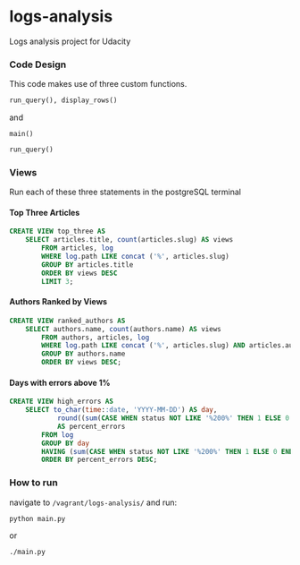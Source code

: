# logs-analysis
Logs analysis project for Udacity

### Code Design

This code makes use of three custom functions.

  ```python
  run_query(), display_rows()
  ```
  and 
  ```
  main()
  ```

```python
run_query()
```

### Views

Run each of these three statements in the postgreSQL terminal

#### Top Three Articles
```sql
CREATE VIEW top_three AS
    SELECT articles.title, count(articles.slug) AS views
        FROM articles, log
        WHERE log.path LIKE concat ('%', articles.slug)
        GROUP BY articles.title
        ORDER BY views DESC
        LIMIT 3;
```

#### Authors Ranked by Views
```sql
CREATE VIEW ranked_authors AS
    SELECT authors.name, count(authors.name) AS views
        FROM authors, articles, log
        WHERE log.path LIKE concat ('%', articles.slug) AND articles.author = authors.id
        GROUP BY authors.name
        ORDER BY views DESC;
```

#### Days with errors above 1%
```sql
CREATE VIEW high_errors AS
    SELECT to_char(time::date, 'YYYY-MM-DD') AS day,
            round((sum(CASE WHEN status NOT LIKE '%200%' THEN 1 ELSE 0 END) / (count(*) * 1.0) * 100.0), 2)
            AS percent_errors
        FROM log
        GROUP BY day
        HAVING (sum(CASE WHEN status NOT LIKE '%200%' THEN 1 ELSE 0 END) / (count(*) * 1.0) * 100.0) >= 1.0
        ORDER BY percent_errors DESC;
```

### How to run

navigate to `/vagrant/logs-analysis/` and run:
```bash
python main.py
```
or
```bash
./main.py
```
